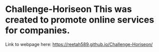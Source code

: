 # Challenge-Horiseon This was created to promote online services for companies.

Link to webpage here: https://reetah589.github.io/Challenge-Horiseon/

